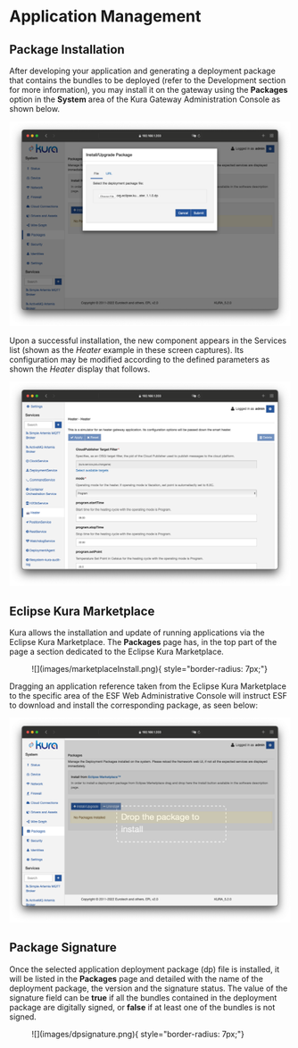 # Application Management

## Package Installation

After developing your application and generating a deployment package that contains the bundles to be deployed (refer to the Development section for more information), you may install it on the gateway using the **Packages** option in the **System** area of the Kura Gateway Administration Console as shown below.

![](images/packageInstall.png)

Upon a successful installation, the new component appears in the Services list (shown as the _Heater_ example in these screen captures). Its configuration may be modified according to the defined parameters as shown the _Heater_ display that follows.

![](images/packageConfig.png)

## Eclipse Kura Marketplace

Kura allows the installation and update of running applications via the Eclipse Kura Marketplace.
The **Packages** page has, in the top part of the page a section dedicated to the Eclipse Kura Marketplace.

<figure markdown>
  ![](images/marketplaceInstall.png){ style="border-radius: 7px;"}
  <figcaption></figcaption>
</figure>

Dragging an application reference taken from the Eclipse Kura Marketplace to the specific area of the ESF Web Administrative Console will instruct ESF to download and install the corresponding package, as seen below:

![](images/packageMarketplace.png)

## Package Signature

Once the selected application deployment package (dp) file is installed, it will be listed in the **Packages** page and detailed with the name of the deployment package, the version and the signature status.
The value of the signature field can be **true** if all the bundles contained in the deployment package are digitally signed, or **false** if at least one of the bundles is not signed.

<figure markdown>
  ![](images/dpsignature.png){ style="border-radius: 7px;"}
  <figcaption></figcaption>
</figure>
